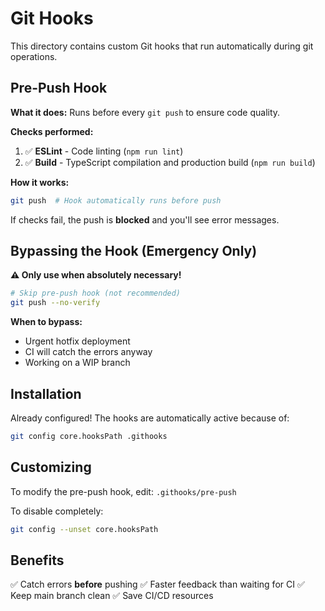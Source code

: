 # Git Hooks

This directory contains custom Git hooks that run automatically during git operations.

## Pre-Push Hook

**What it does:** Runs before every `git push` to ensure code quality.

**Checks performed:**
1. ✅ **ESLint** - Code linting (`npm run lint`)
2. ✅ **Build** - TypeScript compilation and production build (`npm run build`)

**How it works:**
```bash
git push  # Hook automatically runs before push
```

If checks fail, the push is **blocked** and you'll see error messages.

## Bypassing the Hook (Emergency Only)

**⚠️ Only use when absolutely necessary!**

```bash
# Skip pre-push hook (not recommended)
git push --no-verify
```

**When to bypass:**
- Urgent hotfix deployment
- CI will catch the errors anyway
- Working on a WIP branch

## Installation

Already configured! The hooks are automatically active because of:
```bash
git config core.hooksPath .githooks
```

## Customizing

To modify the pre-push hook, edit: `.githooks/pre-push`

To disable completely:
```bash
git config --unset core.hooksPath
```

## Benefits

✅ Catch errors **before** pushing
✅ Faster feedback than waiting for CI
✅ Keep main branch clean
✅ Save CI/CD resources
